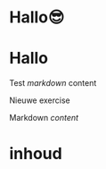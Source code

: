 # Hallo😎
# Hallo
Test *markdown* content

Nieuwe exercise

<ShortExercise id="MeBbwbAFRQmyFmFyox6n" title="test">
  
  Markdown *content*
  
  # inhoud
  
</ShortExercise>
